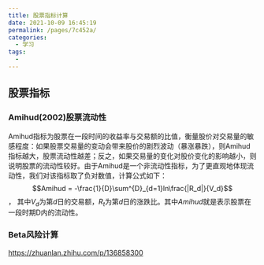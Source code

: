 ```yaml
---
title: 股票指标计算
date: 2021-10-09 16:45:19
permalink: /pages/7c452a/
categories:
  - 学习
tags:
  - 
---
```

## 股票指标

### Amihud(2002)股票流动性

Amihud指标为股票在一段时间的收益率与交易额的比值，衡量股价对交易量的敏感程度：如果股票交易量的变动会带来股价的剧烈波动（暴涨暴跌），则Amihud指标越大，股票流动性越差；反之，如果交易量的变化对股价变化的影响越小，则说明股票的流动性较好。由于Amihud是一个非流动性指标，为了更直观地体现流动性，我们对该指标取了负对数值，计算公式如下：
$$Amihud = -\frac{1}{D}\sum^{D}_{d=1}ln\frac{|R_d|}{V_d}$$
，
其中$V_d$为第$d$日的交易额，$R_t$为第$d$日的涨跌比。其中$Amihud$就是表示股票在一段时期D内的流动性。

### Beta风险计算

https://zhuanlan.zhihu.com/p/136858300
